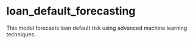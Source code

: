 # loan_default_forecasting
This model forecasts loan default risk using advanced machine learning techniques.
